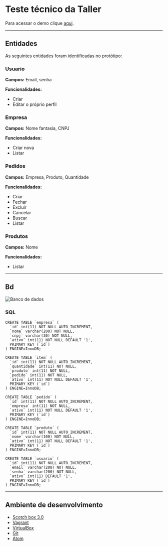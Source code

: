 # Teste técnico da Taller

Para acessar o demo clique [aqui](http://inclusivedigital.com.br/taller/usuario/login).

***

## Entidades

As seguintes entidades foram identificadas no protótipo:

### Usuario

**Campos:** Email, senha

**Funcionalidades:**

* Criar
* Editar o próprio perfil

### Empresa

**Campos:** Nome fantasia, CNPJ

**Funcionalidades:**

* Criar nova
* Listar

### Pedidos

**Campos:** Empresa, Produto, Quantidade

**Funcionalidades:**

* Criar
* Fechar
* Excluir
* Cancelar
* Buscar
* Listar

### Produtos

**Campos:** Nome

**Funcionalidades:**

* Listar

***

## Bd

![Banco de dados](https://drive.google.com/file/d/0B--mEXRkdLBQWFkyalRYZl9OSm8/view)


### SQL

    CREATE TABLE `empresa` (
      `id` int(11) NOT NULL AUTO_INCREMENT,
      `nome` varchar(200) NOT NULL,
      `cnpj` varchar(30) NOT NULL,
      `ativo` int(11) NOT NULL DEFAULT '1',
      PRIMARY KEY (`id`)
    ) ENGINE=InnoDB;

    CREATE TABLE `item` (
      `id` int(11) NOT NULL AUTO_INCREMENT,
      `quantidade` int(11) NOT NULL,
      `produto` int(11) NOT NULL,
      `pedido` int(11) NOT NULL,
      `ativo` int(11) NOT NULL DEFAULT '1',
      PRIMARY KEY (`id`)
    ) ENGINE=InnoDB;

    CREATE TABLE `pedido` (
      `id` int(11) NOT NULL AUTO_INCREMENT,
      `empresa` int(11) NOT NULL,
      `ativo` int(11) NOT NULL DEFAULT '1',
      PRIMARY KEY (`id`)
    ) ENGINE=InnoDB;

    CREATE TABLE `produto` (
      `id` int(11) NOT NULL AUTO_INCREMENT,
      `nome` varchar(100) NOT NULL,
      `ativo` int(11) NOT NULL DEFAULT '1',
      PRIMARY KEY (`id`)
    ) ENGINE=InnoDB;

    CREATE TABLE `usuario` (
      `id` int(11) NOT NULL AUTO_INCREMENT,
      `email` varchar(200) NOT NULL,
      `senha` varchar(200) NOT NULL,
      `ativo` int(11) DEFAULT '1',
      PRIMARY KEY (`id`)
    ) ENGINE=InnoDB;

***

## Ambiente de desenvolvimento

* [Scotch box 3.0](https://box.scotch.io/)
* [Vagrant](https://www.vagrantup.com/)
* [VirtualBox](https://www.virtualbox.org/)
* [Git](https://git-scm.com)
* [Atom](https://atom.io/)
